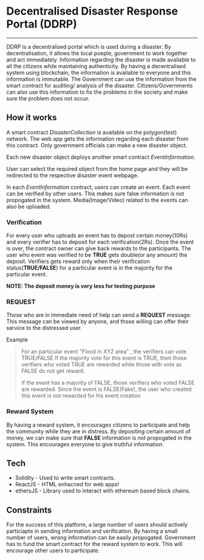 # Decentralised Disaster Response Portal (DDRP)
---
DDRP is a decentralised portal which is used during a disaster.
By decentralisation, it allows the local poeple, government to work together and act immediately. Information regarding the disaster is made available to all the citizens while maintaining authenticity.
By having a decentralised system using blockchain, the information is available to everyone and this information is immutable. The Government can use the information from the smart contract for auditing/ analysis of the disaster.
Citizens/Governments can also use this information to fix the problems in the society and make sure the problem does not occur.


## How it works

A smart contract *DisasterCollection* is available on the polygon(test) network. The web app gets the information regarding each disaster from this contract.
Only government officials can make a new disaster object.

Each new disaster object deploys another smart contract *EventInformation*.

User can select the required object from the home page and they will be redirected to the respective disaster event webpage.

In each *EventInformation* contract, users can create an event.
Each event can be verified by other users. This makes sure false information is not propogated in the system. Media(Image/Video) related to the events can also be uploaded.

### Verification
For every user who uploads an event has to depost certain money(10Rs) and every verifier has to deposit for each verification(2Rs). Once the event is over, the contract owner can give back rewards to the participants.
The user who event was verified to be **TRUE** gets double(or any amount) the deposit.
Verifiers gets reward only when their verification status(**TRUE/FALSE**) for a particular event is in the majority for the particular event.

**NOTE: The deposit money is very less for testing purpose**

### REQUEST
Those who are in immediate need of help can send a **REQUEST** message. This message can be viewed by anyone, and those willing can offer their service to the distressed user.

Example
> For an particular event "Flood in XYZ area" , the verifiers can vote TRUE/FALSE
> If the majority vote for this event is TRUE, then those verifiers who voted TRUE are rewarded
> while those with vote as FALSE do not get reward.
> 
> If the event has a majority of FALSE, those verifiers who voted FALSE are rewarded.
> Since the event is FALSE(Fake), the user who created this event is not rewarded for his event creation

### Reward System

By having a reward system, it encourages citizens to participate and help the community while they are in distress.
By depositing certain amount of money, we can make sure that **FALSE** information is not propogated in the system. 
This encourages everyone to give truthful information.




## Tech


- Solidity - Used to write smart contracts.
- ReactJS - HTML enhacned for web apps!
- ethersJS - Library used to interact with ethereum based block chains.

## Constraints
For the success of this platform, a large number of users should actively particiapte in sending information and verification. By having a small number of users, wrong information can be easily propogated.
Government has to fund the smart contract for the reward system to work. This will encourage other users to participate.
